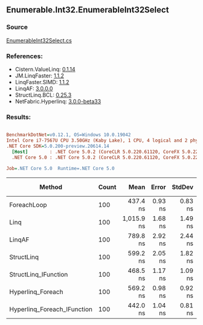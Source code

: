 ﻿## Enumerable.Int32.EnumerableInt32Select

### Source
[EnumerableInt32Select.cs](../LinqBenchmarks/Enumerable/Int32/EnumerableInt32Select.cs)

### References:
- Cistern.ValueLinq: [0.1.14](https://www.nuget.org/packages/Cistern.ValueLinq/0.1.14)
- JM.LinqFaster: [1.1.2](https://www.nuget.org/packages/JM.LinqFaster/1.1.2)
- LinqFaster.SIMD: [1.1.2](https://www.nuget.org/packages/LinqFaster.SIMD/1.0.3)
- LinqAF: [3.0.0.0](https://www.nuget.org/packages/LinqAF/3.0.0.0)
- StructLinq.BCL: [0.25.3](https://www.nuget.org/packages/StructLinq.BCL/0.25.3)
- NetFabric.Hyperlinq: [3.0.0-beta33](https://www.nuget.org/packages/NetFabric.Hyperlinq/3.0.0-beta33)

### Results:
``` ini

BenchmarkDotNet=v0.12.1, OS=Windows 10.0.19042
Intel Core i7-7567U CPU 3.50GHz (Kaby Lake), 1 CPU, 4 logical and 2 physical cores
.NET Core SDK=5.0.200-preview.20614.14
  [Host]        : .NET Core 5.0.2 (CoreCLR 5.0.220.61120, CoreFX 5.0.220.61120), X64 RyuJIT
  .NET Core 5.0 : .NET Core 5.0.2 (CoreCLR 5.0.220.61120, CoreFX 5.0.220.61120), X64 RyuJIT

Job=.NET Core 5.0  Runtime=.NET Core 5.0  

```
|                      Method | Count |       Mean |   Error |  StdDev | Ratio |  Gen 0 | Gen 1 | Gen 2 | Allocated |
|---------------------------- |------ |-----------:|--------:|--------:|------:|-------:|------:|------:|----------:|
|                 ForeachLoop |   100 |   437.4 ns | 0.93 ns | 0.83 ns |  1.00 | 0.0191 |     - |     - |      40 B |
|                        Linq |   100 | 1,015.9 ns | 1.68 ns | 1.49 ns |  2.32 | 0.0458 |     - |     - |      96 B |
|                      LinqAF |   100 |   789.8 ns | 2.92 ns | 2.44 ns |  1.81 | 0.0191 |     - |     - |      40 B |
|                  StructLinq |   100 |   599.2 ns | 2.05 ns | 1.82 ns |  1.37 | 0.0305 |     - |     - |      64 B |
|        StructLinq_IFunction |   100 |   468.5 ns | 1.17 ns | 1.09 ns |  1.07 | 0.0191 |     - |     - |      40 B |
|           Hyperlinq_Foreach |   100 |   569.2 ns | 0.98 ns | 0.92 ns |  1.30 | 0.0191 |     - |     - |      40 B |
| Hyperlinq_Foreach_IFunction |   100 |   442.0 ns | 1.04 ns | 0.81 ns |  1.01 | 0.0191 |     - |     - |      40 B |
